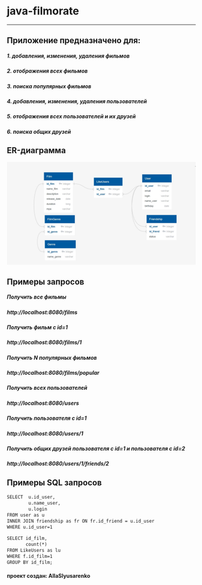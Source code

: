 # java-filmorate

-------------

## Приложение предназначено для:
##### 1. добавления, изменения, удаления фильмов
##### 2. отображения всех фильмов
##### 3. поиска популярных фильмов
##### 4. добавления, изменения, удаления пользователей
##### 5. отображения всех пользователей и их друзей
##### 6. поиска общих друзей

## ER-диаграмма
![ER-диаграмма](src/main/java/ru/yandex/practicum/filmorate/ER_1.jpg)

## Примеры запросов
##### Получить все фильмы
##### http://localhost:8080/films
##### Получить фильм с id=1
##### http://localhost:8080/films/1
##### Получить N популярных фильмов
##### http://localhost:8080/films/popular

##### Получить всех пользователей
##### http://localhost:8080/users
##### Получить пользователя с id=1
##### http://localhost:8080/users/1
##### Получить общих друзей пользователя с id=1 и пользователя с id=2
##### http://localhost:8080/users/1/friends/2

## Примеры SQL запросов
``` 
SELECT  u.id_user,
        u.name_user, 
        u.login
FROM user as u
INNER JOIN friendship as fr ON fr.id_friend = u.id_user
WHERE u.id_user=1
```

```
SELECT id_film,
       count(*)
FROM LikeUsers as lu
WHERE f.id_film=1
GROUP BY id_film;
```

#### проект создан: AllaSlyusarenko